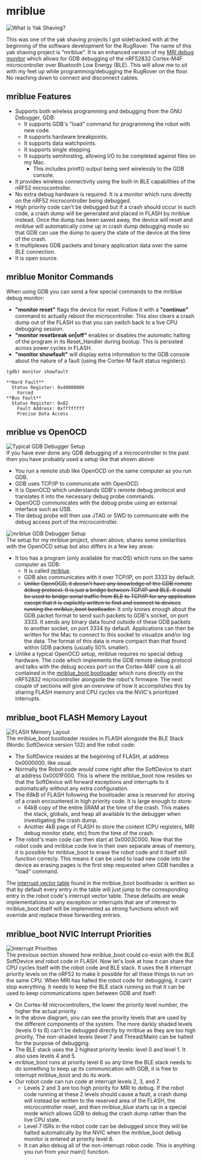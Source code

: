 # mriblue
![What is Yak Shaving?](https://images.prismic.io/sketchplanations/2a79fca9-374c-464f-a20e-14ae54ee8a7f_SP+726+-+Yak+shaving.png?auto=format&ixlib=react-9.0.3&h=1600.4657933042215&w=1600&q=50&dpr=2)

This was one of the yak shaving projects I got sidetracked with at the beginning of the software development for the RugRover. The name of this yak shaving project is "mriblue". It is an enhanced version of my [MRI debug monitor](https://github.com/adamgreen/mri#readme) which allows for GDB debugging of the nRF52832 Cortex-M4F microcontroller over Bluetooth Low Energy (BLE). This will allow me to sit with my feet up while programming/debugging the RugRover on the floor. No reaching down to connect and disconnect cables.

## mriblue Features
* Supports both wireless programming and debugging from the GNU Debugger, GDB:
  * It supports GDB's "load" command for programming the robot with new code.
  * It supports hardware breakpoints.
  * It supports data watchpoints.
  * It supports single stepping.
  * It supports semihosting, allowing I/O to be completed against files on my Mac.
    * This includes printf() output being sent wirelessly to the GDB console.
* It provides wireless connectivity using the built-in BLE capabilities of the nRF52 microcontroller.
* No extra debug hardware is required. It is a monitor which runs directly on the nRF52 microcontroller being debugged.
* High priority code can't be debugged but if a crash should occur in such code, a crash dump will be generated and placed in FLASH by mriblue instead. Once the dump has been saved away, the device will reset and mriblue will automatically come up in crash dump debugging mode so that GDB can use the dump to query the state of the device at the time of the crash.
* It multiplexes GDB packets and binary application data over the same BLE connection.
* It is open source.

## mriblue Monitor Commands
When using GDB you can send a few special commands to the mriblue debug monitor:
* **"monitor reset"** flags the device for reset. Follow it with a **"continue"** command to actually reboot the microcontroller. This also clears a crash dump out of the FLASH so that you can switch back to a live CPU debugging session.
* **"monitor resetbreak on|off"** enables or disables the automatic halting of the program in its Reset_Handler during bootup. This is persisted across power cycles in FLASH.
* **"monitor showfault"** will display extra information to the GDB console about the nature of a fault (using the Cortex-M fault status registers).
```console
(gdb) monitor showfault

**Hard Fault**
  Status Register: 0x40000000
    Forced
**Bus Fault**
  Status Register: 0x82
    Fault Address: 0xffffffff
    Precise Data Access
```

## mriblue vs OpenOCD
![Typical GDB Debugger Setup](../photos/20220510-01.jpg)</br>
If you have ever done any GDB debugging of a microcontroller in the past then you have probably used a setup like that shown above:
* You run a remote stub like OpenOCD on the same computer as you run GDB.
* GDB uses TCP/IP to communicate with OpenOCD.
* It is OpenOCD which understands GDB's remote debug protocol and translates it into the necessary debug probe commands.
* OpenOCD communicates with the debug probe using an external interface such as USB.
* The debug probe will then use JTAG or SWD to communicate with the debug access port of the microcontroller.

![mriblue GDB Debugger Setup](../photos/20220510-02.jpg)</br>
The setup for my mriblue project, shown above, shares some similarities with the OpenOCD setup but also differs in a few key areas:
* It too has a program (only available for macOS) which runs on the same computer as GDB:
  * It is called [mriblue](../mriblue/).
  * GDB also communicates with it over TCP/IP, on port 3333 by default.
  * ~~Unlike OpenOCD, it doesn't have any knowledge of the GDB remote debug protocol. It is just a bridge between TCP/IP and BLE. It could be used to bridge serial traffic from BLE to TCP/IP for any application except that it is explicitly written to find and connect to devices running the mriblue_boot bootloader.~~ It only knows enough about the GDB packet format to send such packets to GDB's socket, on port 3333. It sends any binary data found outside of these GDB packets to another socket, on port 3334 by default. Applications can then be written for the Mac to connect to this socket to visualize and/or log the data. The format of this data is more compact than that found within GDB packets (usually 50% smaller).
* Unlike a typical OpenOCD setup, mriblue requires no special debug hardware. The code which implements the GDB remote debug protocol and talks with the debug access port on the Cortex-M4F core is all contained in the [mriblue_boot bootloader](../mriblue_boot/) which runs directly on the nRF52832 microcontroller alongside the robot's firmware. The next couple of sections will give an overview of how it accomplishes this by sharing FLASH memory and CPU cycles via the NVIC's prioritized interrupts.

## mriblue_boot FLASH Memory Layout
![FLASH Memory Layout](../photos/20220510-03.jpg)</br>
The mriblue_boot bootloader resides in FLASH alongside the BLE Stack (Nordic SoftDevice version 132) and the robot code:
* The SoftDevice resides at the beginning of FLASH, at address 0x0000000, like usual.
* Normally the Robot code would come right after the SoftDevice to start at address 0x0001F000. This is where the mriblue_boot now resides so that the SoftDevice will forward exceptions and interrupts to it automatically without any extra configuration.
* The 68kB of FLASH following the bootloader area is reserved for storing of a crash encountered in high priority code. It is large enough to store:
  * 64kB copy of the entire SRAM at the time of the crash. This makes the stack, globals, and heap all available to the debugger when investigating the crash dump.
  * Another 4kB page of FLASH to store the context (CPU registers, MRI debug monitor state, etc) from the time of the crash.
* The robot's main code can then start at 0x0003C000. Now that the robot code and mriblue code live in their own separate areas of memory, it is possible for mriblue_boot to erase the robot code and it itself still function correcly. This means it can be used to load new code into the device as erasing pages is the first step requested when GDB handles a "load" command.

The [interrupt vector table](https://github.com/adamgreen/rugrover/blob/master/mriblue_boot/gcc_startup_nrf52.S#L422) found in the mriblue_boot bootloader is written so that by default every entry in the table will just jump to the corresponding entry in the robot code's interrupt vector table. These defaults are weak implementations so any exception or interrupts that are of interest to mriblue_boot itself will be implemented as strong functions which will override and replace these forwarding entries.

## mriblue_boot NVIC Interrupt Priorities
![Interrupt Priorities](../photos/20220510-04.jpg)</br>
The previous section showed how mriblue_boot could co-exist with the BLE SoftDevice and robot code in FLASH. Now let's look at how it can share the CPU cycles itself with the robot code and BLE stack. It uses the 8 interrupt priority levels on the nRF52 to make it possible for all these things to run on the same CPU. When MRI has halted the robot code for debugging, it can’t stop everything. It needs to keep the BLE stack running so that it can be used to keep communications open between GDB and itself:
* On Cortex-M microcontrollers, the lower the priority level number, the higher the actual priority.
* In the above diagram, you can see the priority levels that are used by the different components of the system. The more darkly shaded levels (levels 0 to 6) can't be debugged directly by mriblue as they are too high priority. The non-shaded levels (level 7 and Thread/Main) can be halted for the purpose of debugging.
* The BLE stack uses the 2 highest priority levels: level 0 and level 1. It also uses levels 4 and 5.
* mriblue_boot runs at priority level 6 so any time the BLE stack needs to do something to keep up its communication with GDB, it is free to interrupt mriblue_boot and do its work.
* Our robot code can run code at interrupt levels 2, 3, and 7.
  * Levels 2 and 3 are too high priority for MRI to debug. If the robot code running at these 2 levels should cause a fault, a crash dump will instead be written to the reserved area of the FLASH, the microcontroller reset, and then mriblue_blue starts up in a special mode which allows GDB to debug the crash dump rather than the live CPU state.
  * Level 7 ISRs in the robot code can be debugged since they will be halted automatically by the NVIC when the mriblue_boot debug monitor is entered at priority level 6.
  * It can also debug all of the non-interrupt robot code. This is anything you run from your main() function.
